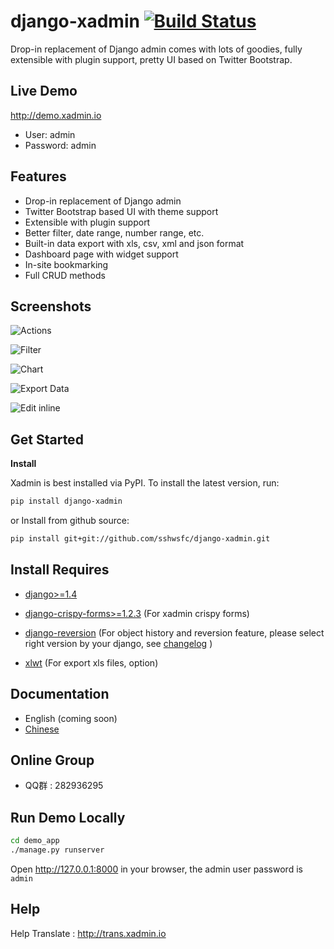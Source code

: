 django-xadmin [![Build Status](https://travis-ci.org/sshwsfc/django-xadmin.png?branch=master)](https://travis-ci.org/sshwsfc/django-xadmin)
==============

Drop-in replacement of Django admin comes with lots of goodies, fully extensible with plugin support, pretty UI based on Twitter Bootstrap.

Live Demo
----

http://demo.xadmin.io

* User: admin
* Password: admin

Features
--------

* Drop-in replacement of Django admin
* Twitter Bootstrap based UI with theme support
* Extensible with plugin support
* Better filter, date range, number range, etc.
* Built-in data export with xls, csv, xml and json format
* Dashboard page with widget support
* In-site bookmarking
* Full CRUD methods


Screenshots
-----------

![Actions](https://raw.github.com/sshwsfc/django-xadmin/docs-chinese/docs/images/plugins/action.png)

![Filter](https://raw.github.com/sshwsfc/django-xadmin/docs-chinese/docs/images/plugins/filter.png)

![Chart](https://raw.github.com/sshwsfc/django-xadmin/docs-chinese/docs/images/plugins/chart.png)

![Export Data](https://raw.github.com/sshwsfc/django-xadmin/docs-chinese/docs/images/plugins/export.png)

![Edit inline](https://raw.github.com/sshwsfc/django-xadmin/docs-chinese/docs/images/plugins/editable.png)


Get Started
-----------

**Install**

Xadmin is best installed via PyPI. To install the latest version, run:

```bash
pip install django-xadmin
```

or Install from github source:

```bash
pip install git+git://github.com/sshwsfc/django-xadmin.git
```

Install Requires
----------------

* [django>=1.4](http://djangoproject.com)

* [django-crispy-forms>=1.2.3](http://django-crispy-forms.rtfd.org)
    (For xadmin crispy forms)

* [django-reversion](https://github.com/etianen/django-reversion)
    (For object history and reversion feature, please select right version by your django, 
    see [changelog](https://github.com/etianen/django-reversion/blob/master/CHANGELOG.markdown) )

* [xlwt](http://www.python-excel.org/) (For export xls files, option)

Documentation
--------

* English (coming soon)
* [Chinese](https://xadmin.readthedocs.org/en/latest/index.html)

Online Group
--------------

* QQ群 : 282936295

Run Demo Locally
---------

```bash
cd demo_app
./manage.py runserver
```

Open http://127.0.0.1:8000 in your browser, the admin user password is ``admin``

Help
----

Help Translate : http://trans.xadmin.io
